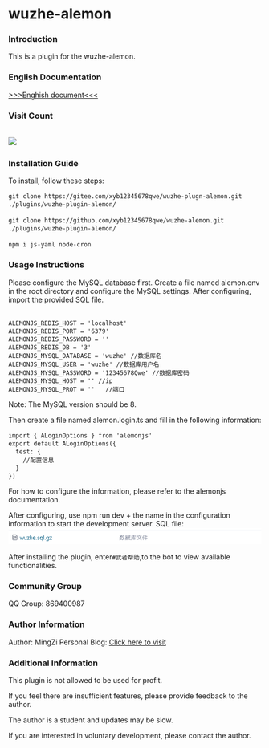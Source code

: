 # wuzhe-alemon

### Introduction

This is a plugin for the wuzhe-alemon.

### English Documentation

[>>>Enghish document<<<](./README/Enghish.md)

### Visit Count

<br><img src="https://count.getloli.com/get/@:xyb12345678qwe?theme=rule33" /><br>

### Installation Guide

To install, follow these steps:

```
git clone https://gitee.com/xyb12345678qwe/wuzhe-plugn-alemon.git ./plugins/wuzhe-plugin-alemon/

git clone https://github.com/xyb12345678qwe/wuzhe-alemon.git ./plugins/wuzhe-plugin-alemon/

npm i js-yaml node-cron

```

### Usage Instructions

Please configure the MySQL database first. Create a file named alemon.env in the root directory and configure the MySQL settings. After configuring, import the provided SQL file.

```

ALEMONJS_REDIS_HOST = 'localhost'
ALEMONJS_REDIS_PORT = '6379'
ALEMONJS_REDIS_PASSWORD = ''
ALEMONJS_REDIS_DB = '3'
ALEMONJS_MYSQL_DATABASE = 'wuzhe' //数据库名
ALEMONJS_MYSQL_USER = 'wuzhe' //数据库用户名
ALEMONJS_MYSQL_PASSWORD = '12345678Qwe' //数据库密码
ALEMONJS_MYSQL_HOST = '' //ip
ALEMONJS_MYSQL_PROT = ''   //端口

```

Note: The MySQL version should be 8.

Then create a file named alemon.login.ts and fill in the following information:

```
import { ALoginOptions } from 'alemonjs'
export default ALoginOptions({
  test: {
    //配置信息
  }
})

```

For how to configure the information, please refer to the alemonjs documentation.

After configuring, use npm run dev + the name in the configuration information to start the development server.
SQL file:
![输入图片说明](../image2.png)

After installing the plugin, enter`#武者帮助`,to the bot to view available functionalities.

### Community Group

QQ Group: 869400987

### Author Information

Author: MingZi
Personal Blog: [Click here to visit](https://boke.mzswebs.top/)

### Additional Information

This plugin is not allowed to be used for profit.

If you feel there are insufficient features, please provide feedback to the author.

The author is a student and updates may be slow.

If you are interested in voluntary development, please contact the author.
